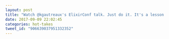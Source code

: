 ```yaml
---
layout: post
title: "Watch @kgautreaux's ElixirConf talk. Just do it. It's a lesson in healthcare, usability, empathy, and public speaking all in one."
date: 2017-09-09 22:02:45
categories: hot-takes
tweet_id: "906639037951332352"
---
```



<!-- Original tweet: https://twitter.com/i/status/906639037951332352 -->